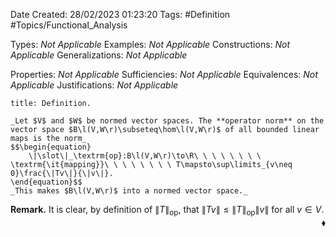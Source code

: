 <div class="topSpace"></div>

Date Created: 28/02/2023 01:23:20
Tags: #Definition #Topics/Functional_Analysis

Types: _Not Applicable_
Examples: _Not Applicable_
Constructions: _Not Applicable_
Generalizations: _Not Applicable_

Properties: _Not Applicable_
Sufficiencies: _Not Applicable_
Equivalences: _Not Applicable_
Justifications: _Not Applicable_

``` ad-Definition
title: Definition.

_Let $V$ and $W$ be normed vector spaces. The **operator norm** on the vector space $B\l(V,W\r)\subseteq\hom\l(V,W\r)$ of all bounded linear maps is the norm_
$$\begin{equation}
    \|\slot\|_\textrm{op}:B\l(V,W\r)\to\R\ \ \ \ \ \ \ \ \textrm{\it{mapping}}\ \ \ \ \ \ \ \ T\mapsto\sup\limits_{v\neq 0}\frac{\|Tv\|}{\|v\|}.
\end{equation}$$
_This makes $B\l(V,W\r)$ into a normed vector space._

```

**Remark.** It is clear, by definition of $\|T\|_\textrm{op}$, that $\|Tv\|\leq\|T\|_\textrm{op}\|v\|$ for all $v\in V$.<span style="float:right;">$\blacklozenge$</span>
